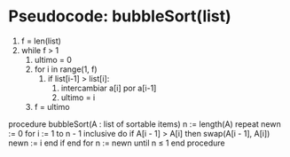 # Pseudocode: bubbleSort(list)

1. f = len(list)
2. while f > 1
   1. ultimo = 0
   2. for i in range(1, f)
      1. if list[i-1] > list[i]:
         1. intercambiar a[i] por a[i-1]
         2. ultimo = i
   3. f = ultimo


procedure bubbleSort(A : list of sortable items)
    n := length(A)
    repeat
        newn := 0
        for i := 1 to n - 1 inclusive do
            if A[i - 1] > A[i] then
                swap(A[i - 1], A[i])
                newn := i
            end if
        end for
        n := newn
    until n ≤ 1
end procedure